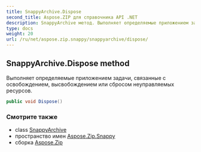 ```yaml
---
title: SnappyArchive.Dispose
second_title: Aspose.ZIP для справочника API .NET
description: SnappyArchive метод. Выполняет определяемые приложением задачи связанные с освобождением высвобождением или сбросом неуправляемых ресурсов.
type: docs
weight: 20
url: /ru/net/aspose.zip.snappy/snappyarchive/dispose/
---
```

## SnappyArchive.Dispose method

Выполняет определяемые приложением задачи, связанные с освобождением, высвобождением или сбросом неуправляемых ресурсов.

```csharp
public void Dispose()
```

### Смотрите также

* class [SnappyArchive](../)
* пространство имен [Aspose.Zip.Snappy](../../snappyarchive/)
* сборка [Aspose.Zip](../../../)


